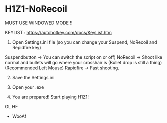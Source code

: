 # H1Z1-NoRecoil

MUST USE WINDOWED MODE !!

KEYLIST : https://autohotkey.com/docs/KeyList.htm


1. Open Settings.ini file (so you can change your Suspend, NoRecoil and Repidfire key)

Suspendbutton -> You can switch the script on or off)
NoRecoil -> Shoot like normal and bullets will go where your crosshair is (Bullet drop is still a thing) (Recommended Left Mouse)
Rapidfire -> Fast shooting.

2. Save the Settings.ini

3. Open your .exe

4. You are prepared! Start playing H1Z1!


GL HF
- WooAf
